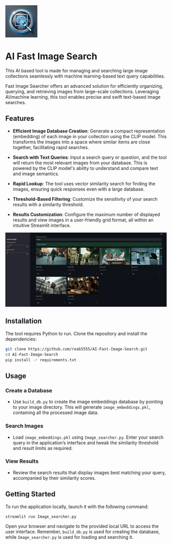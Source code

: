 <img src="appendix/icon.webp" width="100" alt="alt text">

# AI Fast Image Search

This AI based tool is made for managing and searching large image collections seamlessly with machine learning-based text query capabilities.

Fast Image Searcher offers an advanced solution for efficiently organizing, querying, and retrieving images from large-scale collections. Leveraging AI/machine learning, this tool enables precise and swift text-based image searches.

## Features

- **Efficient Image Database Creation**: Generate a compact representation (embedding) of each image in your collection using the CLIP model. This transforms the images into a space where similar items are close together, facilitating rapid searches.
  
- **Search with Text Queries**: Input a search query or question, and the tool will return the most relevant images from your database. This is powered by the CLIP model's ability to understand and compare text and image semantics.

- **Rapid Lookup**: The tool uses vector similarity search for finding the images, ensuring quick responses even with a large database.

- **Threshold-Based Filtering**: Customize the sensitivity of your search results with a similarity threshold.

- **Results Customization**: Configure the maximum number of displayed results and view images in a user-friendly grid format, all within an intuitive Streamlit interface.

<img src="appendix/gui.png" width="800" alt="alt text">

## Installation

The tool requires Python to run. Clone the repository and install the dependencies:

```bash
git clone https://github.com/reab5555/AI-Fast-Image-Search.git
cd AI-Fast-Image-Search
pip install -r requirements.txt
```

## Usage

### Create a Database
- Use `build_db.py` to create the image embeddings database by pointing to your image directory. This will generate `image_embeddings.pkl`, containing all the processed image data.

### Search Images
- Load `image_embeddings.pkl` using `Image_searcher.py`. Enter your search query in the application’s interface and tweak the similarity threshold and result limits as required.

### View Results
- Review the search results that display images best matching your query, accompanied by their similarity scores.

## Getting Started

To run the application locally, launch it with the following command:

```bash
streamlit run Image_searcher.py
```

Open your browser and navigate to the provided local URL to access the user interface. Remember, `build_db.py` is used for creating the database, while `Image_searcher.py` is used for loading and searching it.
